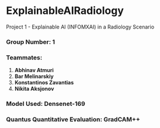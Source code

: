 # ExplainableAIRadiology
 Project 1 - Explainable AI (INFOMXAI) in a Radiology Scenario

### Group Number: 1

### Teammates:
1. **Abhinav Atmuri**
2. **Bar Melinarskiy**
3. **Konstantinos Zavantias**
4. **Nikita Aksjonov**

### Model Used: **Densenet-169**

### Quantus Quantitative Evaluation: **GradCAM++**

